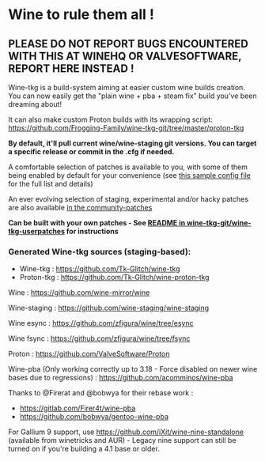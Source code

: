 # Wine to rule them all !

## PLEASE DO NOT REPORT BUGS ENCOUNTERED WITH THIS AT WINEHQ OR VALVESOFTWARE, REPORT HERE INSTEAD !

Wine-tkg is a build-system aiming at easier custom wine builds creation. You can now easily get the "plain wine + pba + steam fix" build you've been dreaming about!

It can also make custom Proton builds with its wrapping script: https://github.com/Frogging-Family/wine-tkg-git/tree/master/proton-tkg

**By default, it'll pull current wine/wine-staging git versions. You can target a specific release or commit in the .cfg if needed.**

A comfortable selection of patches is available to you, with some of them being enabled by default for your convenience (see [this sample config file](https://github.com/Frogging-Family/wine-tkg-git/blob/master/wine-tkg-git/wine-tkg-profiles/sample-external-config.cfg) for the full list and details)

An ever evolving selection of staging, experimental and/or hacky patches are also available [in the community-patches](https://github.com/Frogging-Family/community-patches/tree/master/wine-tkg-git)

**Can be built with your own patches - See [README in wine-tkg-git/wine-tkg-userpatches](https://github.com/Frogging-Family/wine-tkg-git/blob/master/wine-tkg-git/wine-tkg-userpatches/README.md) for instructions**

### Generated Wine-tkg sources (staging-based):
 - Wine-tkg : https://github.com/Tk-Glitch/wine-tkg
 - Proton-tkg : https://github.com/Tk-Glitch/wine-proton-tkg

Wine : https://github.com/wine-mirror/wine

Wine-staging : https://github.com/wine-staging/wine-staging

Wine esync : https://github.com/zfigura/wine/tree/esync

Wine fsync : https://github.com/zfigura/wine/tree/fsync

Proton : https://github.com/ValveSoftware/Proton

Wine-pba (Only working correctly up to 3.18 - Force disabled on newer wine bases due to regressions) : https://github.com/acomminos/wine-pba

Thanks to @Firerat and @bobwya for their rebase work :
- https://gitlab.com/Firer4t/wine-pba
- https://github.com/bobwya/gentoo-wine-pba

For Gallium 9 support, use https://github.com/iXit/wine-nine-standalone (available from winetricks and AUR) - Legacy nine support can still be turned on if you're building a 4.1 base or older.
